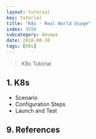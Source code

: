 ```yaml
---
layout: tutorial
key: tutorial
title: "K8s - Real World Usage"
index: 3550
subcategory: devops
date: 2018-08-10
tags: [K8s]
---
```


> K8s Tutorial

## 1. K8s
* Scenario
* Configuration Steps
* Launch and Test


## 9. References
